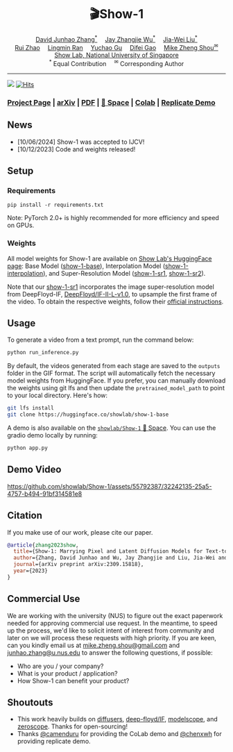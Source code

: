<div align="center" width="100%">
<h1>🎬Show-1</h1>
</div>

<div>
<div align="center">
    <a href='https://junhaozhang98.github.io/' target='_blank'>David Junhao Zhang<sup>*</sup></a>&emsp;
    <a href='https://zhangjiewu.github.io/' target='_blank'>Jay Zhangjie Wu<sup>*</sup></a>&emsp;
    <a href='https://jia-wei-liu.github.io/' target='_blank'>Jia-Wei Liu<sup>*</sup></a>
    <br>
    <a href='https://ruizhaocv.github.io/' target='_blank'>Rui Zhao<sup></sup></a>&emsp;
    <a href='https://siacorplab.nus.edu.sg/people/ran-lingmin/' target='_blank'>Lingmin Ran<sup></sup></a>&emsp;
    <a href='https://ycgu.site/' target='_blank'>Yuchao Gu<sup></sup></a>&emsp;
    <a href='https://scholar.google.com/citations?user=No9OsocAAAAJ&hl=en' target='_blank'>Difei Gao<sup></sup></a>&emsp;
    <a href='https://sites.google.com/view/showlab/home?authuser=0' target='_blank'>Mike Zheng Shou<sup>&#x2709</sup></a>
</div>
<div>
<div align="center">
    <a href='https://sites.google.com/view/showlab/home?authuser=0' target='_blank'>Show Lab, National University of Singapore</a>
    </br>
    <sup>*</sup> Equal Contribution&emsp;
    <sup>&#x2709</sup> Corresponding Author
</div>

-----------------

![](https://img.shields.io/github/stars/showlab/Show-1?style=social)
[![Hits](https://hits.seeyoufarm.com/api/count/incr/badge.svg?url=https%3A%2F%2Fgithub.com%2Fshowlab%2FShow-1&count_bg=%2379C83D&title_bg=%23555555&icon=&icon_color=%23E7E7E7&title=hits&edge_flat=false)](https://hits.seeyoufarm.com)


### [Project Page](https://showlab.github.io/Show-1) | [arXiv](https://arxiv.org/abs/2309.15818) | [PDF](https://arxiv.org/abs/2309.15818) | [🤗 Space](https://huggingface.co/spaces/showlab/Show-1) | [Colab](https://colab.research.google.com/github/camenduru/Show-1-colab/blob/main/Show_1_steps_colab.ipynb) | [Replicate Demo](https://replicate.com/cjwbw/show-1) 


## News
- [10/06/2024] Show-1 was accepted to IJCV!
- [10/12/2023] Code and weights released!

## Setup

### Requirements

```shell
pip install -r requirements.txt
```

Note: PyTorch 2.0+ is highly recommended for more efficiency and speed on GPUs. 


### Weights

All model weights for Show-1 are available on [Show Lab's HuggingFace page](https://huggingface.co/showlab): Base Model ([show-1-base](https://huggingface.co/showlab/show-1-base)), Interpolation Model ([show-1-interpolation](https://huggingface.co/showlab/show-1-interpolation)), and Super-Resolution Model ([show-1-sr1](https://huggingface.co/showlab/show-1-sr1), [show-1-sr2](https://huggingface.co/showlab/show-1-sr2)).

Note that our [show-1-sr1](https://huggingface.co/showlab/show-1-sr1) incorporates the image super-resolution model from DeepFloyd-IF, [DeepFloyd/IF-II-L-v1.0](https://huggingface.co/DeepFloyd/IF-II-L-v1.0), to upsample the first frame of the video. To obtain the respective weights, follow their [official instructions](https://huggingface.co/DeepFloyd/IF-II-L-v1.0).

## Usage 

To generate a video from a text prompt, run the command below:

```bash
python run_inference.py
```

By default, the videos generated from each stage are saved to the `outputs` folder in the GIF format. The script will automatically fetch the necessary model weights from HuggingFace. If you prefer, you can manually download the weights using git lfs and then update the `pretrained_model_path` to point to your local directory. Here's how:

```bash
git lfs install
git clone https://huggingface.co/showlab/show-1-base 
```

A demo is also available on the [`showlab/Show-1` 🤗 Space](https://huggingface.co/spaces/showlab/Show-1).
You can use the gradio demo locally by running:

```bash
python app.py
```


## Demo Video
https://github.com/showlab/Show-1/assets/55792387/32242135-25a5-4757-b494-91bf314581e8


## Citation
If you make use of our work, please cite our paper.
```bibtex
@article{zhang2023show,
  title={Show-1: Marrying Pixel and Latent Diffusion Models for Text-to-Video Generation},
  author={Zhang, David Junhao and Wu, Jay Zhangjie and Liu, Jia-Wei and Zhao, Rui and Ran, Lingmin and Gu, Yuchao and Gao, Difei and Shou, Mike Zheng},
  journal={arXiv preprint arXiv:2309.15818},
  year={2023}
}
```

## Commercial Use

We are working with the university (NUS) to figure out the exact paperwork needed for approving commercial use request. In the meantime, to speed up the process, we'd like to solicit intent of interest from community and later on we will process these requests with high priority. If you are keen, can you kindly email us at mike.zheng.shou@gmail.com and junhao.zhang@u.nus.edu to answer the following questions, if possible:
- Who are you / your company?
- What is your product / application?
- How Show-1 can benefit your product?

## Shoutouts

- This work heavily builds on [diffusers](https://github.com/huggingface/diffusers), [deep-floyd/IF](https://github.com/deep-floyd/IF), [modelscope](https://huggingface.co/damo-vilab/modelscope-damo-text-to-video-synthesis), and [zeroscope](https://huggingface.co/cerspense/zeroscope_v2_576w). Thanks for open-sourcing!
- Thanks [@camenduru](https://github.com/camenduru) for providing the CoLab demo and [@chenxwh](https://github.com/chenxwh) for providing replicate demo.


